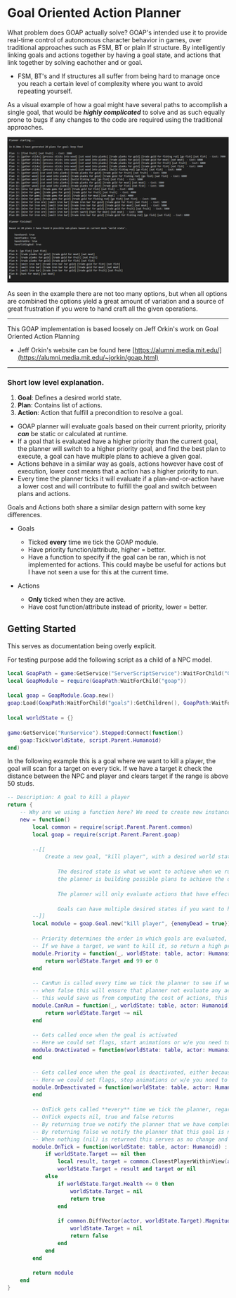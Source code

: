 # Goal Oriented Action Planner

What problem does GOAP actually solve? GOAP's intended use it to provide real-time control of autonomous character behavior in games, over traditional approaches such as FSM, BT or plain If structure. By intelligently linking goals and actions together by having a goal state, and actions that link together by solving eachother and or goal.

 - FSM, BT's and If structures all suffer from being hard to manage once you reach a certain level of complexity where you want to avoid repeating yourself.

As a visual example of how a goal might have several paths to accomplish a single goal, that would be ***highly complicated*** to solve and as such equally prone to bugs if any changes to the code are required using the traditional approaches.

![A* search algorithm to find cheapest path to reach goal state](https://github.com/j0achim/Goal-Oriented-Action-Planner/blob/f52427e789497a0c717b5627125a857f703a4bbc/media/example.png?raw=true "A* search algorithm to compute cheapest path to goal")
 
As seen in the example there are not too many options, but when all options are combined the options yield a great amount of variation and a source of great frustration if you were to hand craft all the given operations.
 

---


 This GOAP implementation is based loosely on Jeff Orkin's work on Goal Oriented Action Planning
 - Jeff Orkin's website can be found here [https://alumni.media.mit.edu/](https://alumni.media.mit.edu/~jorkin/goap.html)
 
 
---
 
 
### Short low level explanation.
 1. **Goal**: Defines a desired world state.
 2. **Plan**: Contains list of actions.
 3. **Action**: Action that fulfill a precondition to resolve a goal.

 - GOAP planner will evaluate goals based on their current priority, priority ***can*** be static or calculated at runtime.
 - If a goal that is evaluated have a higher priority than the current goal, the planner will switch to a higher priority goal, and find the best plan to execute, a goal can have multiple plans to achieve a given goal.
 - Actions behave in a similar way as goals, actions however have cost of execution, lower cost means that a action has a higher priority to run. 
 - Every time the planner ticks it will evaluate if a plan-and-or-action have a lower cost and will contribute to fulfill the goal and switch between plans and actions.

Goals and Actions both share a similar design pattern with some key differences.
 - Goals 
    - Ticked **every** time we tick the GOAP module.
    - Have priority function/attribute, higher = better.
    - Have a function to specify if the goal can be ran, which is not implemented for actions. This could maybe be useful for actions but I have not seen a use for this at the current time.

 - Actions
    - **Only** ticked when they are active.
    - Have cost function/attribute instead of priority, lower = better. 



## Getting Started

This serves as documentation being overly explicit.

For testing purpose add the following script as a child of a NPC model.

```lua
local GoapPath = game:GetService("ServerScriptService"):WaitForChild("GoapModule")
local GoapModule = require(GoapPath:WaitForChild("goap"))

local goap = GoapModule.Goap.new()
goap:Load(GoapPath:WaitForChild("goals"):GetChildren(), GoapPath:WaitForChild("actions"):GetChildren())

local worldState = {}

game:GetService("RunService").Stepped:Connect(function()
	goap:Tick(worldState, script.Parent.Humanoid)
end)
```

In the following example this is a goal where we want to kill a player, the goal will scan for a target on every tick. If we have a target it check the distance between the NPC and player and clears target if the range is above 50 studs.

```lua
-- Description: A goal to kill a player
return {
    -- Why are we using a function here? We need to create new instances of this module for every planner that loads this file, otherwise bad things will happen.
    new = function()
        local common = require(script.Parent.Parent.common)
        local goap = require(script.Parent.Parent.goap)
        
        --[[
            Create a new goal, "kill player", with a desired world state of {enemyDead = true}
        
                The desired state is what we want to achieve when we run this goal, this is only used to link goals and actions together when
                the planner is building possible plans to achieve the desired state.
        
                The planner will only evaluate actions that have effects matching desired state, enabling us to build rich trees (plans) of actions and goals.
        
                Goals can have multiple desired states if you want to have "similar" goals with different outcome.
        --]]
        local module = goap.Goal.new("kill player", {enemyDead = true})
        
        -- Priority determines the order in which goals are evaluated, the planner will pick the goal having the highest priority
        -- If we have a target, we want to kill it, so return a high priority
        module.Priority = function(_, worldState: table, actor: Humanoid) : number
            return worldState.Target and 99 or 0
        end
        
        -- CanRun is called every time we tick the planner to see if we can run this goal
        -- when false this will ensure that planner not evaluate any actions further down the tree if cant run this goal
        -- this would save us from computing the cost of actions, this can quickly become an expensive operation if we have many actions and tick is ran on every frame
        module.CanRun = function(_, worldState: table, actor: Humanoid) : boolean
            return worldState.Target ~= nil
        end
        
        -- Gets called once when the goal is activated
        -- Here we could set flags, start animations or w/e you need to do to start a certain operation.
        module.OnActivated = function(worldState: table, actor: Humanoid) : boolean?
        end
        
        -- Gets called once when the goal is deactivated, either because we are done or because we are interrupted by another goal having a higher priority
        -- Here we could set flags, stop animations or w/e you need to do to cancel a certain operation.
        module.OnDeactivated = function(worldState: table, actor: Humanoid) : boolean?
        end
        
        -- OnTick gets called **every** time we tick the planner, regardless if goal is active or not
        -- OnTick expects nil, true and false returns
        -- By returning true we notify the planner that we have completed the goal and need look for new goal
        -- By returning false we notify the planner that this goal is no longer a valid goal (there is a minute difference between true and false where false will set current goal to nil and force planner to find a new goal)
        -- When nothing (nil) is returned this serves as no change and if a goal is active this does not cause any effect to the planner.
        module.OnTick = function(worldState: table, actor: Humanoid) : boolean?
            if worldState.Target == nil then
                local result, target = common.ClosestPlayerWithinView(actor, 50)
                worldState.Target = result and target or nil
            else
                if worldState.Target.Health <= 0 then
                    worldState.Target = nil
                    return true
                end
        
                if common.DiffVector(actor, worldState.Target).Magnitude > 50 then
                    worldState.Target = nil
                    return false
                end
            end
        end

        return module
    end
}
```